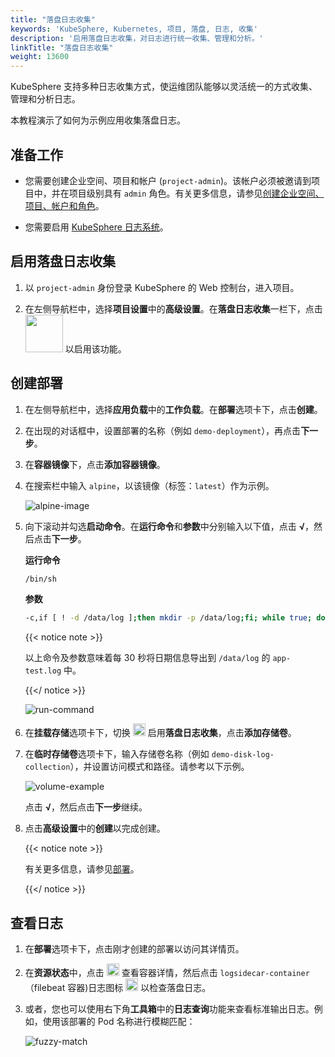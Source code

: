 ```yaml
---
title: "落盘日志收集"
keywords: 'KubeSphere, Kubernetes, 项目, 落盘, 日志, 收集'
description: '启用落盘日志收集，对日志进行统一收集、管理和分析。'
linkTitle: "落盘日志收集"
weight: 13600
---
```


KubeSphere 支持多种日志收集方式，使运维团队能够以灵活统一的方式收集、管理和分析日志。

本教程演示了如何为示例应用收集落盘日志。

## 准备工作

- 您需要创建企业空间、项目和帐户 (`project-admin`)。该帐户必须被邀请到项目中，并在项目级别具有 `admin` 角色。有关更多信息，请参见[创建企业空间、项目、帐户和角色](../../quick-start/create-workspace-and-project/)。

- 您需要启用 [KubeSphere 日志系统](../../pluggable-components/logging/)。

## 启用落盘日志收集

1. 以 `project-admin` 身份登录 KubeSphere 的 Web 控制台，进入项目。

2. 在左侧导航栏中，选择**项目设置**中的**高级设置**。在**落盘日志收集**一栏下，点击 <img src="/images/docs/zh-cn/project-administration/disk-log-collection/log-toggle-switch.png" width="60" /> 以启用该功能。


## 创建部署

1. 在左侧导航栏中，选择**应用负载**中的**工作负载**。在**部署**选项卡下，点击**创建**。

2. 在出现的对话框中，设置部署的名称（例如 `demo-deployment`），再点击**下一步**。

3. 在**容器镜像**下，点击**添加容器镜像**。

4. 在搜索栏中输入 `alpine`，以该镜像（标签：`latest`）作为示例。

   ![alpine-image](/images/docs/zh-cn/project-administration/disk-log-collection/alpine-image.png)

5. 向下滚动并勾选**启动命令**。在**运行命令**和**参数**中分别输入以下值，点击 **√**，然后点击**下一步**。

   **运行命令**

   ```bash
   /bin/sh
   ```

   **参数**

   ```bash
   -c,if [ ! -d /data/log ];then mkdir -p /data/log;fi; while true; do date >> /data/log/app-test.log; sleep 30;done
   ```

   {{< notice note >}}

   以上命令及参数意味着每 30 秒将日期信息导出到 `/data/log` 的 `app-test.log` 中。

   {{</ notice >}} 

   ![run-command](/images/docs/zh-cn/project-administration/disk-log-collection/run-command.png)

6. 在**挂载存储**选项卡下，切换 <img src="/images/docs/zh-cn/project-administration/disk-log-collection/toggle-switch.png" width="20" /> 启用**落盘日志收集**，点击**添加存储卷**。

7. 在**临时存储卷**选项卡下，输入存储卷名称（例如 `demo-disk-log-collection`），并设置访问模式和路径。请参考以下示例。

   ![volume-example](/images/docs/zh-cn/project-administration/disk-log-collection/volume-example.png)

   点击 **√**，然后点击**下一步**继续。

8. 点击**高级设置**中的**创建**以完成创建。

   {{< notice note >}}

   有关更多信息，请参见[部署](../../project-user-guide/application-workloads/deployments/)。

   {{</ notice >}} 

## 查看日志

1. 在**部署**选项卡下，点击刚才创建的部署以访问其详情页。

2. 在**资源状态**中，点击 <img src="/images/docs/zh-cn/project-administration/disk-log-collection/arrow.png" width="20" /> 查看容器详情，然后点击 `logsidecar-container`（filebeat 容器)日志图标 <img src="/images/docs/zh-cn/project-administration/disk-log-collection/log-icon.png" width="20" /> 以检查落盘日志。

3. 或者，您也可以使用右下角**工具箱**中的**日志查询**功能来查看标准输出日志。例如，使用该部署的 Pod 名称进行模糊匹配：

   ![fuzzy-match](/images/docs/zh-cn/project-administration/disk-log-collection/fuzzy-match.png)


